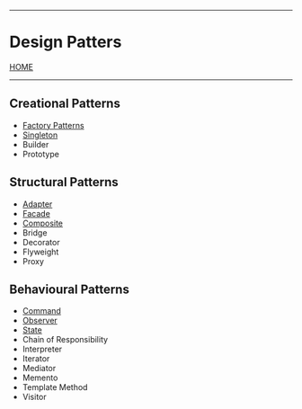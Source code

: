 
------
# Design Patters

[HOME](../../README.md)

---

## Creational Patterns

- [Factory Patterns](data/Factory.md)
- [Singleton](data/Singleton.md)
- Builder
- Prototype


## Structural Patterns

- [Adapter](data/Adapter.md)
- [Facade](data/Facade.md)
- [Composite](data/Composite.md)
- Bridge
- Decorator
- Flyweight
- Proxy

## Behavioural Patterns

- [Command](data/Command.md)
- [Observer](data/Observer.md)
- [State](data/State.md)
- Chain of Responsibility
- Interpreter
- Iterator
- Mediator
- Memento
- Template Method
- Visitor

